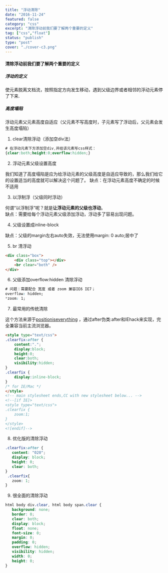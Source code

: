 ```yaml
---
title: "浮动清除"
date: "2016-11-24"
featured: false
category: "css"
excerpt: "清除浮动前我们要了解两个重要的定义"
tag: ["css","float"]
status: "publish"
type: "post"
cover: "./cover-c3.png"
---
```


#### 清除浮动前我们要了解两个重要的定义

##### 浮动的定义
使元素脱离文档流，按照指定方向发生移动，遇到父级边界或者相邻的浮动元素停了下来.
##### 高度塌陷
浮动元素父元素高度自适应（父元素不写高度时，子元素写了浮动后，父元素会发生高度塌陷）


1. clear清除浮动（添加空div法）

```css
# 在浮动元素下方添加空div,并给该元素写css样式：
{clear:both;height:0;overflow:hidden;}
```


2. 浮动元素父级设置高度

我们知道了高度塌陷是应为给浮动元素的父级高度是自适应导致的，那么我们给它的设置适当的高度就可以解决这个问题了。
缺点：在浮动元素高度不确定的时候不适用



3. 以浮制浮（父级同时浮动）

何谓“以浮制浮”呢？就是**让浮动元素的父级也浮动**。  
缺点：需要给每个浮动元素父级添加浮动，浮动多了容易出现问题。



4. 父级设置成inline-block

缺点：父级的margin左右auto失效，无法使用margin: 0 auto;居中了



5. br 清浮动

```html
<div class="box">
    <div class="top"></div>
    <br clear="both" />
</div>
```


6. 父级添加overflow:hidden 清除浮动

```css
# 问题：需要配合 宽度 或者 zoom 兼容IE6 IE7；
overflow: hidden;
*zoom: 1;
```

7. 最常用的传统清除

这个方法来源于[positioniseverything](http://www.positioniseverything.net/easyclearing.html) ，通过after伪类:after和IEhack来实现，完全兼容当前主流浏览器。

```html
<style type="text/css">
.clearfix:after {
	content:".";
	display:block;
	height:0;
	clear:both;
	visibility:hidden;
}
.clearfix {
	display:inline-block;
}
/* for IE/Mac */
</style>
<!-- main stylesheet ends,CC with new stylesheet below... -->
<!--[if IE]>
<style type="text/css">
.clearfix {
	zoom:1;
}
</style>
<![endif]-->
```


8. 优化版的清除浮动

```css
.clearfix:after {
   content: "020";
   display: block;
   height: 0;
   clear: both;
}
 .clearfix{
   zoom: 1;
}
```


9. 很全面的清除浮动

```css
html body div.clear, html body span.clear {
   background: none;
   border: 0;
   clear: both;
   display: block;
   float: none;
   font-size: 0;
   margin: 0;
   padding: 0;
   overflow: hidden;
   visibility: hidden;
   width: 0;
   height: 0;
}
```
